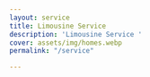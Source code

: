 ```yaml
---
layout: service
title: Limousine Service
description: 'Limousine Service '
cover: assets/img/homes.webp
permalink: "/service"

---
```

